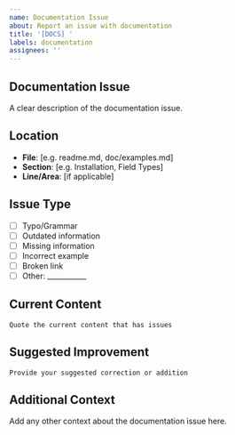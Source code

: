 ```yaml
---
name: Documentation Issue
about: Report an issue with documentation
title: '[DOCS] '
labels: documentation
assignees: ''
---
```


## Documentation Issue
A clear description of the documentation issue.

## Location
- **File**: [e.g. readme.md, doc/examples.md]
- **Section**: [e.g. Installation, Field Types]
- **Line/Area**: [if applicable]

## Issue Type
- [ ] Typo/Grammar
- [ ] Outdated information
- [ ] Missing information
- [ ] Incorrect example
- [ ] Broken link
- [ ] Other: ___________

## Current Content
```
Quote the current content that has issues
```

## Suggested Improvement
```
Provide your suggested correction or addition
```

## Additional Context
Add any other context about the documentation issue here.
